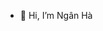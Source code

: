 - 👋 Hi, I’m Ngân Hà

<!---
nganha87/nganha87 is a ✨ special ✨ repository because its `README.md` (this file) appears on your GitHub profile.
You can click the Preview link to take a look at your changes.
--->
